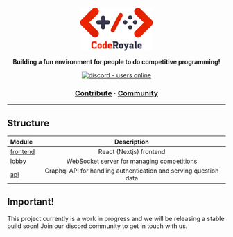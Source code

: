 <p align="center">
    <img height=100 src="CodeRoyale.png"/>
</p>
<p align="center">
  <strong>Building a fun environment for people to do competitive programming!</strong>
</p>
<p align="center">
  <a href="https://discord.gg/aCKem4h8te">
    <img src="https://img.shields.io/discord/841533336581308416.svg?style=for-the-badge" alt="discord - users online" />
  </a>
</p>

<h3 align="center">
  <a href="https://github.com/CodeRoyale/lobby/blob/develop/CONTRIBUTING.md">Contribute</a>
  <span> · </span>
  <a href="https://discord.gg/aCKem4h8te">Community</a>
</h3>

---

## Structure

| Module                                                                |                            Description                            |
| :-------------------------------------------------------------------- | :---------------------------------------------------------------: |
| [frontend](https://github.com/CodeRoyale/CodeRoyale/tree/v2/frontend) |                      React (Nextjs) frontend                      |
| [lobby](https://github.com/CodeRoyale/lobby)                          |            WebSocket server for managing competitions             |
| [api](https://github.com/CodeRoyale/userAPI)                          | Graphql API for handling authentication and serving question data |

## Important!

This project currently is a work in progress and we will be releasing a stable build soon! Join our discord community to get in touch with us.
